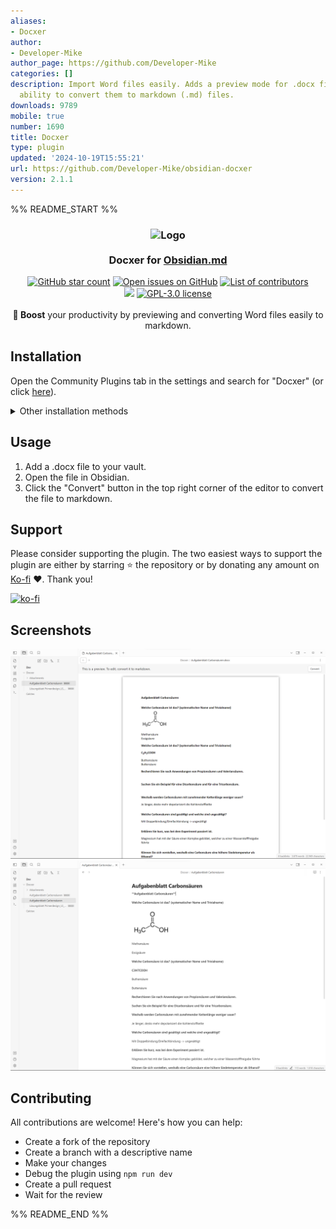 ```yaml
---
aliases:
- Docxer
author:
- Developer-Mike
author_page: https://github.com/Developer-Mike
categories: []
description: Import Word files easily. Adds a preview mode for .docx files and the
  ability to convert them to markdown (.md) files.
downloads: 9789
mobile: true
number: 1690
title: Docxer
type: plugin
updated: '2024-10-19T15:55:21'
url: https://github.com/Developer-Mike/obsidian-docxer
version: 2.1.1
---
```


%% README_START %%

<h3 align="center">
    <picture>
        <source media="(prefers-color-scheme: dark)" srcset="./assets/logo-dark.svg">
        <img alt="Logo" src="./assets/logo-light.svg" width="100">
    </picture><br/><br/>
	Docxer for <a href="https://obsidian.md">Obsidian.md</a>
</h3>

<p align="center">
    <a href="https://github.com/Developer-Mike/obsidian-docxer/stargazers"><img src="https://img.shields.io/github/stars/Developer-Mike/obsidian-docxer?colorA=363a4f&colorB=e0ac00&style=for-the-badge" alt="GitHub star count"></a>
    <a href="https://github.com/Developer-Mike/obsidian-docxer/issues"><img src="https://img.shields.io/github/issues/Developer-Mike/obsidian-docxer?colorA=363a4f&colorB=e93147&style=for-the-badge" alt="Open issues on GitHub"></a>
    <a href="https://github.com/Developer-Mike/obsidian-docxer/contributors"><img src="https://img.shields.io/github/contributors/Developer-Mike/obsidian-docxer?colorA=363a4f&colorB=08b94e&style=for-the-badge" alt="List of contributors"></a>
    <br/>
	<a href="https://obsidian.md/plugins?id=docxer"><img src="https://img.shields.io/endpoint?url=https://scambier.xyz/obsidian-endpoints/docxer.json&style=for-the-badge&colorA=363a4f&colorB=d53984"/></a>
    <a href="./LICENSE"><img src="https://img.shields.io/static/v1.svg?style=for-the-badge&label=License&message=GPL-3.0&colorA=363a4f&colorB=b7bdf8" alt="GPL-3.0 license"/></a>
    <br/><br/>
    <b>🚀 Boost</b> your productivity by previewing and converting Word files easily to markdown.
</p>

## Installation
Open the Community Plugins tab in the settings and search for "Docxer" (or click [here](https://obsidian.md/plugins?id=docxer)).

<details>
    <summary>Other installation methods</summary>
    <br/>
    <ul>
        <li>Install it using <a href="https://github.com/TfTHacker/obsidian42-brat">BRAT</a></li>
        <li>Manual folder creation
            <ol>
                <li>Create a folder named <code>obsidian-docxer</code> in your vault's plugins folder (<code>&lt;vault&gt;/.obsidian/plugins/</code>).</li>
                <li>Download <code>main.js</code>, <code>styles.css</code> and <code>manifest.json</code> from the latest release and put them in the <code>obsidian-docxer</code> folder.</li>
                <li>Enable the plugin in Settings -> Community plugins -> Installed plugins</li>
            </ol>
        </li>
    </ul>
</details>

## Usage
1. Add a .docx file to your vault.
2. Open the file in Obsidian.
3. Click the "Convert" button in the top right corner of the editor to convert the file to markdown.

## Support
Please consider supporting the plugin. The two easiest ways to support the plugin are either by starring ⭐ the repository or by donating any amount on [Ko-fi](https://ko-fi.com/X8X27IA08) ❤️. Thank you!

[![ko-fi](https://ko-fi.com/img/githubbutton_sm.svg)](https://ko-fi.com/X8X27IA08)

## Screenshots
![Docx Preview](https://raw.githubusercontent.com/Developer-Mike/obsidian-docxer/HEAD/assets/docx-preview.png)
![Converted File](https://raw.githubusercontent.com/Developer-Mike/obsidian-docxer/HEAD/assets/converted-file.png)

## Contributing
All contributions are welcome! Here's how you can help:
- Create a fork of the repository
- Create a branch with a descriptive name
- Make your changes
- Debug the plugin using `npm run dev`
- Create a pull request
- Wait for the review


%% README_END %%